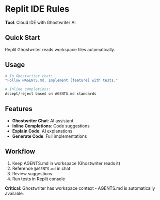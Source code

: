 <!-- REPLIT:START -->
# Replit IDE Rules

**Tool**: Cloud IDE with Ghostwriter AI

## Quick Start

Replit Ghostwriter reads workspace files automatically.

## Usage

```bash
# In Ghostwriter chat:
"Follow @AGENTS.md. Implement [feature] with tests."

# Inline completions:
Accept/reject based on AGENTS.md standards
```

## Features

- **Ghostwriter Chat**: AI assistant
- **Inline Completions**: Code suggestions
- **Explain Code**: AI explanations
- **Generate Code**: Full implementations

## Workflow

1. Keep AGENTS.md in workspace (Ghostwriter reads it)
2. Reference `@AGENTS.md` in chat
3. Review suggestions
4. Run tests in Replit console

**Critical**: Ghostwriter has workspace context - AGENTS.md is automatically available.

<!-- REPLIT:END -->
